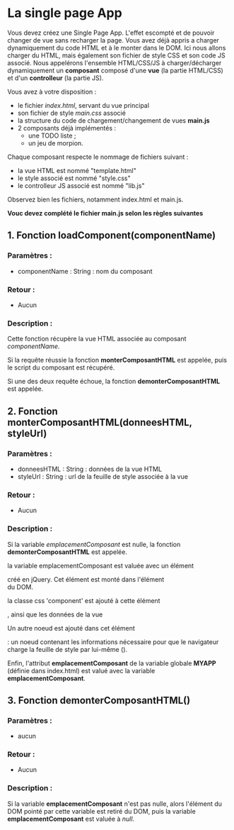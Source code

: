 # La single page App

Vous devez créez une Single Page App.
L'effet escompté et de pouvoir changer de vue sans recharger la page.
Vous avez déjà appris a charger dynamiquement du code HTML et à le monter dans le DOM.
Ici nous allons charger du HTML, mais également son fichier de style CSS et son code JS associé.
Nous appelérons l'ensemble HTML/CSS/JS à charger/décharger dynamiquement un __composant__ composé d'une __vue__ (la partie HTML/CSS) et d'un __controlleur__ (la partie JS).

Vous avez à votre disposition :
- le fichier _index.html_, servant du vue principal
- son fichier de style _main.css_ associé
- la structure du code de chargement/changement de vues __main.js__
- 2 composants déjà implémentés :
   - une TODO liste ;
   - un jeu de morpion.

Chaque composant respecte le nommage de fichiers suivant :
- la vue HTML est nommé "template.html"
- le style associé est nommé "style.css"
- le controlleur JS associé est nommé "lib.js"

Observez bien les fichiers, notamment index.html et main.js.

__Vouc devez complété le fichier main.js selon les règles suivantes__

## 1. Fonction loadComponent(componentName)
### Paramètres :
- componentName : String : nom du composant
### Retour :
- Aucun
### Description :
Cette fonction récupère la vue HTML associée au composant _componentName_.

Si la requête réussie la fonction __monterComposantHTML__ est appelée, puis le script du composant est récupéré.

Si une des deux requête échoue, la fonction __demonterComposantHTML__ est appelée.

## 2. Fonction monterComposantHTML(donneesHTML, styleUrl)
### Paramètres :
- donneesHTML : String : données de la vue HTML
- styleUrl : String : url de la feuille de style associée à la vue
### Retour :
- Aucun
### Description :
Si la variable _emplacementComposant_ est nulle, la fonction __demonterComposantHTML__ est appelée.

la variable emplacementComposant est valuée avec un élément <div> créé en jQuery. Cet élément est monté dans l'élément <main> du DOM.

la classe css 'component' est ajouté à cette élément <div>, ainsi que les données de la vue

Un autre noeud est ajouté dans cet élément <div> : un noeud <link> contenant les informations nécessaire pour que le navigateur charge la feuille de style par lui-même (<link rel="..." type="..." href="...">).

Enfin, l'attribut __emplacementComposant__ de la variable globale __MYAPP__ (définie dans index.html) est valué avec la variable __emplacementComposant__.

## 3. Fonction demonterComposantHTML()
### Paramètres :
- aucun
### Retour :
- Aucun
### Description :
Si la variable __emplacementComposant__ n'est pas nulle, alors l'élément du DOM pointé par cette variable est retiré du DOM, puis la variable __emplacementComposant__ est valuée à _null_.

